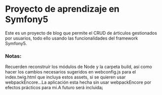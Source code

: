 # Proyecto de aprendizaje en Symfony5

Este es un proyecto de blog que permite el CRUD de árticulos gestionados por usuarios, todo ello usando las funcionalidades del framework Symfony5.

### Notas:
Recuerden reconstruír los módulos de Node y la carpeta build, así como hacer los cambios necesarios sugeridos en webconfig.js para el index.twig.html que incluya estos assets, si se quieren usar webpackEncore...La aplicación esta hecha sin usar webpackEncore por efectos prácticos para mi.A futuro será incluida¡